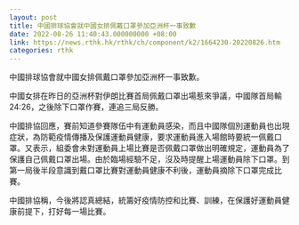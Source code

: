 ```yaml
---
layout: post
title: 中國排球協會就中國女排佩戴口罩參加亞洲杯一事致歉
date: 2022-08-26 11:40:43.000000000 +08:00
link: https://news.rthk.hk/rthk/ch/component/k2/1664230-20220826.htm
categories: rthk
---
```


中國排球協會就中國女排佩戴口罩參加亞洲杯一事致歉。 

中國女排在昨日的亞洲杯對伊朗比賽首局佩戴口罩出場惹來爭議，中國隊首局輸24:26，之後除下口罩作賽，連追三局反勝。 

中國排協回應，賽前知道參賽隊伍中有運動員感染，而且中國隊個別運動員也出現症狀，為防範疫情傳播及保護運動員健康，要求運動員進入場館時要統一佩戴口罩。又表示，組委會未對運動員上場比賽是否佩戴口罩做出明確規定，運動員為了保護自己佩戴口罩出場。由於臨場經驗不足，沒及時提醒上場運動員除下口罩。到第一局後半段意識到戴口罩比賽對運動員健康不利後，運動員摘除下口罩完成比賽。 

中國排協稱，今後將認真總結，統籌好疫情防控和比賽、訓練，在保護好運動員健康前提下，打好每一場比賽。
